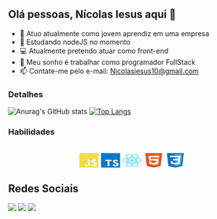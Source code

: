 ## Olá pessoas, Nícolas Iesus aqui 👋

- 🔭 Atuo atualmente como jovem aprendiz em uma empresa
- 🌱 Estudando nodeJS no momento
- 💻 Atualmente pretendo atuar como front-end
- 🫶 Meu sonho é trabalhar como programador FullStack
- 📫 Contate-me pelo e-mail: Nicolasiesus10@gmail.com


### Detalhes
![Anurag's GitHub stats](https://github-readme-stats.vercel.app/api?username=NickZI-Dev&theme=tokyonight&show_icons=true,discussions_started,discussions_answered,prs_merged,prs_merged_percentage)
[![Top Langs](https://github-readme-stats.vercel.app/api/top-langs/?username=NickZI-Dev&theme=tokyonight&langs_count=5&layout=donut)](https://github.com/NickZI-Dev/github-readme-stats)

### Habilidades 

<div style="display: inline_block" align="center"><br>
  <img align="center" alt="Nick-Js" height="30" width="40" src="https://raw.githubusercontent.com/devicons/devicon/master/icons/javascript/javascript-plain.svg">
  <img align="center" alt="Nick-Ts" height="30" width="40" src="https://raw.githubusercontent.com/devicons/devicon/master/icons/typescript/typescript-plain.svg">
  <img align="center" alt="Nick-React" height="30" width="40" src="https://raw.githubusercontent.com/devicons/devicon/master/icons/react/react-original.svg">
  <img align="center" alt="Nick-HTML" height="30" width="40" src="https://raw.githubusercontent.com/devicons/devicon/master/icons/html5/html5-original.svg">
  <img align="center" alt="Nick-CSS" height="30" width="40" src="https://raw.githubusercontent.com/devicons/devicon/master/icons/css3/css3-original.svg">
</div>

## Redes Sociais

<div> 
  <a href="https://www.instagram.com/nicolas_iesus/" target="_blank"><img src="https://img.shields.io/badge/-Instagram-%23E4405F?style=for-the-badge&logo=instagram&logoColor=white" target="_blank"></a>
  <a href = "mailto:nicolasiesus10@gmail.com"><img src="https://img.shields.io/badge/-Gmail-%23333?style=for-the-badge&logo=gmail&logoColor=white" target="_blank"></a>
  <a href="https://www.linkedin.com/in/nícolas-iesus-alves-670151252/" target="_blank"><img src="https://img.shields.io/badge/-LinkedIn-%230077B5?style=for-the-badge&logo=linkedin&logoColor=white" target="_blank"></a> 
  
</div>

